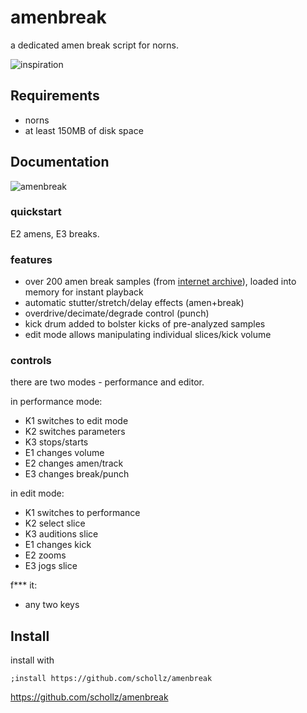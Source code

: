 # amenbreak

a dedicated amen break script for norns.

![inspiration](https://user-images.githubusercontent.com/6550035/208136642-1081aa03-8e32-487a-b282-fd7130da05fc.png)


## Requirements

- norns
- at least 150MB of disk space

## Documentation


![amenbreak](https://user-images.githubusercontent.com/6550035/208138151-5d2cc8a9-bc64-4e12-b92e-87a12f1e9c35.png)

### quickstart

E2 amens, E3 breaks.


### features

- over 200 amen break samples (from [internet archive](https://archive.org/details/amen-breaks-compilation)), loaded into memory for instant playback
- automatic stutter/stretch/delay effects (amen+break)
- overdrive/decimate/degrade control (punch)
- kick drum added to bolster kicks of pre-analyzed samples
- edit mode allows manipulating individual slices/kick volume

### controls

there are two modes - performance and editor. 

in performance mode:

- K1 switches to edit mode
- K2 switches parameters
- K3 stops/starts
- E1 changes volume
- E2 changes amen/track
- E3 changes break/punch

in edit mode:

- K1 switches to performance
- K2 select slice
- K3 auditions slice
- E1 changes kick
- E2 zooms
- E3 jogs slice

f*** it: 

- any two keys

## Install

install with

```
;install https://github.com/schollz/amenbreak
```

https://github.com/schollz/amenbreak


